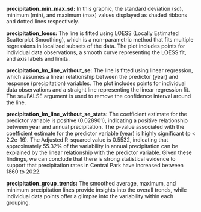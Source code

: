 **precipitation_min_max_sd:**
In this graphic, the standard deviation (sd), minimum (min), and maximum (max) values displayed as shaded ribbons and dotted lines respectively.

**precipitation_loess:**
The line is fitted using LOESS (Locally Estimated Scatterplot Smoothing), which is a non-parametric method that fits multiple regressions in localized subsets of the data.  The plot includes points for individual data observations, a smooth curve representing the LOESS fit, and axis labels and limits.

**precipitation_lm_line_without_se:**
The line is fitted using linear regression, which assumes a linear relationship between the predictor (year) and response (precipitation) variables. The plot includes points for individual data observations and a straight line representing the linear regression fit. The se=FALSE argument is used to remove the confidence interval around the line.

**precipitation_lm_line_without_se_stats:**
The coefficient estimate for the predictor variable is positive (0.028901), indicating a positive relationship between year and annual precipitation. The p-value associated with the coefficient estimate for the predictor variable (year)  is highly significant (p < 2.2e-16). The Adjusted R-squared value is 0.5532, indicating that approximately 55.32% of the variability in annual precipitation can be explained by the linear relationship with the predictor variable. Given these findings, we can conclude that there is strong statistical evidence to support that precipitation rates in Central Park have increased between 1860 to 2022.

**precipitation_group_trends:**
The smoothed average, maximum, and minimum precipitation lines provide insights into the overall trends, while individual data points offer a glimpse into the variability within each grouping.
